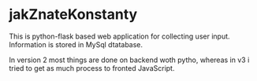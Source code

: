 # jakZnateKonstanty
This is python-flask based web application for collecting user input. Information is stored in MySql dtatabase.

In version 2 most things are done on backend woth pytho, whereas in v3 i tried to get as much process to fronted JavaScript.



